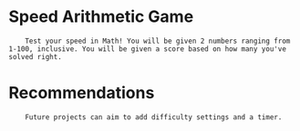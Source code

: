 # **Speed Arithmetic Game** 
        Test your speed in Math! You will be given 2 numbers ranging from 1-100, inclusive. You will be given a score based on how many you've solved right. 

# **Recommendations** 
        Future projects can aim to add difficulty settings and a timer. 
